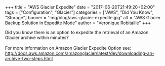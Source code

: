 +++
title = "AWS Glacier Expedite"
date = "2017-06-20T21:49:20+02:00"
tags = ["Configuration", "Glacier"]
categories = ["AWS", "Did You Know", "Storage"]
banner = "img/blog/aws-glacier-expedite.jpg"
alt = "AWS Glacier Backup Solution in Expedite Mode"
author = "Veronique Robitaille"
+++

Did you know there is an option to expedite the retrieval of an Amazon Glacier archive within minutes?
<br /><br />
For more information on Amazon Glacier Expedite Option see: <http://docs.aws.amazon.com/amazonglacier/latest/dev/downloading-an-archive-two-steps.html>
